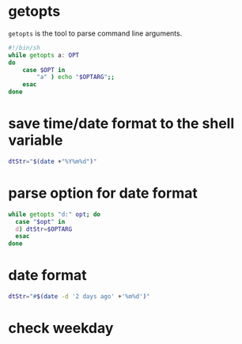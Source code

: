 # getopts
`getopts` is the tool to parse command line arguments.

```bash
#!/bin/sh
while getopts a: OPT
do
    case $OPT in
        "a" ) echo "$OPTARG";;
    esac
done
```

# save time/date format to the shell variable
```bash
dtStr="$(date +"%Y%m%d")"
```

# parse option for date format
```bash
while getopts "d:" opt; do
  case "$opt" in
  d) dtStr=$OPTARG
  esac
done
```

# date format
```bash
dtStr="#$(date -d '2 days ago' +'%m%d')"
```

# check weekday
```bash
```
